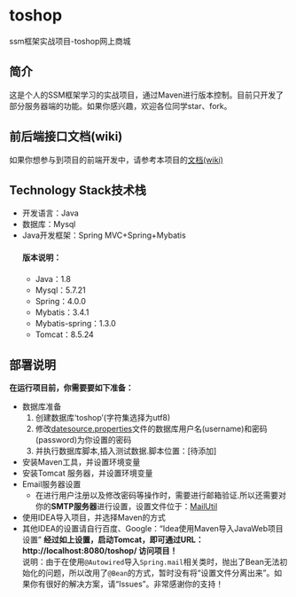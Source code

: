 # toshop    
ssm框架实战项目-toshop网上商城
## 简介
这是个人的SSM框架学习的实战项目，通过Maven进行版本控制。目前只开发了部分服务器端的功能。如果你感兴趣，欢迎各位同学star、fork。
## 前后端接口文档(wiki)
如果你想参与到项目的前端开发中，请参考本项目的[文档(wiki)][document]
## Technology Stack技术栈
+ 开发语言：Java
+ 数据库：Mysql
+ Java开发框架：Spring MVC+Spring+Mybatis    
  #### 版本说明：
    + Java：1.8
    + Mysql：5.7.21
    + Spring：4.0.0
    + Mybatis：3.4.1
    + Mybatis-spring：1.3.0
    + Tomcat：8.5.24
## 部署说明    
**在运行项目前，你需要要如下准备：**    
+ 数据库准备
  1. 创建数据库‘toshop’(字符集选择为utf8)
  2. 修改[datesource.properties][datesource.properties]文件的数据库用户名(username)和密码(password)为你设置的密码
  3. 并执行数据库脚本,插入测试数据.脚本位置：[待添加]
+ 安装Maven工具，并设置环境变量
+ 安装Tomcat 服务器，并设置环境变量
+ Email服务器设置
  * 在进行用户注册以及修改密码等操作时，需要进行邮箱验证.所以还需要对你的**SMTP服务器**进行设置，设置文件位于：[MailUtil][mailProperties]
+ 使用IDEA导入项目，并选择Maven的方式
+ 其他IDEA的设置请自行百度、Google：“Idea使用Maven导入JavaWeb项目设置”
**经过如上设置，启动Tomcat，即可通过URL：http://localhost:8080/toshop/ 访问项目！**    
说明：由于在使用`@Autowired`导入`Spring.mail`相关类时，抛出了Bean无法初始化的问题，所以改用了`@Bean`的方式，暂时没有将“设置文件分离出来”。如果你有很好的解决方案，请“Issues”。非常感谢你的支持！

[document]:https://github.com/ForDingdong/toshop/wiki
[datesource.properties]:https://github.com/ForDingdong/toshop/blob/master/src/main/resources/datasource.properties
[mailProperties]:https://github.com/ForDingdong/toshop/blob/master/src/main/java/com/toshop/util/MailUtil.java
